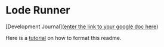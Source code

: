 # Lode Runner

[Development Journal]([enter the link to your google doc here](https://docs.google.com/document/d/13lQgA52lylbIBwUDEirrX5dH9vVGbe6ZzADYCGNmg8I/edit?usp=sharing))

Here is a [tutorial](https://docs.github.com/en/get-started/writing-on-github/getting-started-with-writing-and-formatting-on-github/basic-writing-and-formatting-syntax) on how to format this readme.





